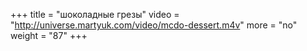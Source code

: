 +++
title = "шоколадные грезы"
video = "http://universe.martyuk.com/video/mcdo-dessert.m4v"
more = "no"
weight = "87"
+++